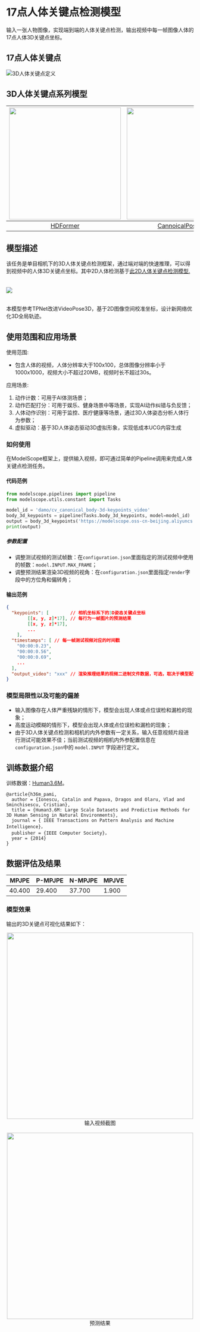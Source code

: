 # 17点人体关键点检测模型

输入一张人物图像，实现端到端的人体关键点检测，输出视频中每一帧图像人体的17点人体3D关键点坐标。

## 17点人体关键点
![3D人体关键点定义](assets/example1.png)

## 3D人体关键点系列模型

| [<img src="assets/HDFormer.jpg" width="300px">](https://modelscope.cn/models/damo/cv_hdformer_body-3d-keypoints_video/summary) |	[<img src="assets/CanonicalPose3D.jpg" width="300px">](https://modelscope.cn/models/damo/cv_canonical_body-3d-keypoints_video/summary)  |
 |:--:|:--:|
| [HDFormer](https://modelscope.cn/models/damo/cv_hdformer_body-3d-keypoints_video/summary) |	 [CannoicalPose3D](https://modelscope.cn/models/damo/cv_canonical_body-3d-keypoints_video/summary) 	 |

## 模型描述
该任务是单目相机下的3D人体关键点检测框架，通过端对端的快速推理，可以得到视频中的人体3D关键点坐标。其中2D人体检测基于[此2D人体关键点检测模型.](https://modelscope.cn/#/models/damo/cv_hrnetv2w32_body-2d-keypoints_image/summary)
</br>
</br>
</br>
![](./assets/CanonicalPose3D.jpg)
</br>
</br>

本模型参考TPNet改进VideoPose3D，基于2D图像空间校准坐标，设计新网络优化3D全局轨迹。

## 使用范围和应用场景
使用范围:
- 包含人体的视频，人体分辨率大于100x100，总体图像分辨率小于1000x1000，视频大小不超过20MB，视频时长不超过30s。

应用场景:
1. 动作计数：可用于AI体测场景；
2. 动作匹配打分：可用于娱乐、健身场景中等场景，实现AI动作纠错与负反馈；
3. 人体动作识别：可用于监控、医疗健康等场景，通过3D人体姿态分析人体行为参数；
4. 虚拟驱动：基于3D人体姿态驱动3D虚拟形象，实现低成本UCG内容生成

### 如何使用

在ModelScope框架上，提供输入视频，即可通过简单的Pipeline调用来完成人体关键点检测任务。

#### 代码范例
```python
from modelscope.pipelines import pipeline
from modelscope.utils.constant import Tasks

model_id = 'damo/cv_canonical_body-3d-keypoints_video'
body_3d_keypoints = pipeline(Tasks.body_3d_keypoints, model=model_id)
output = body_3d_keypoints('https://modelscope.oss-cn-beijing.aliyuncs.com/test/videos/Walking.54138969.mp4')
print(output)
```

##### 参数配置
- 调整测试视频的测试帧数：在`configuration.json`里面指定的测试视频中使用的帧数：`model.INPUT.MAX_FRAME`；
- 调整预测结果渲染3D视频的视角：在`configuration.json`里面指定`render`字段中的方位角和偏转角；
#### 输出范例
```json
{
  "keypoints": [		// 相机坐标系下的3D姿态关键点坐标
    	[[x, y, z]*17],	// 每行为一帧图片的预测结果
    	[[x, y, z]*17],
    	...
    ],
  "timestamps": [ // 每一帧测试视频对应的时间戳
    "00:00:0.23",
    "00:00:0.56",
    "00:00:0.69",
    ...
  ],
  "output_video": "xxx" // 渲染推理结果的视频二进制文件数据，可选，取决于模型配置文件中是否配置"render"字段。
}
```

### 模型局限性以及可能的偏差

- 输入图像存在人体严重残缺的情形下，模型会出现人体或点位误检和漏检的现象；
- 高度运动模糊的情形下，模型会出现人体或点位误检和漏检的现象；
- 由于3D人体关键点检测和相机的内外参数有一定关系，输入任意视频片段进行测试可能效果不佳；当前测试视频的相机内外参配置信息在`configuration.json`中的 `model.INPUT` 字段进行定义。



## 训练数据介绍
训练数据：[Human3.6M](http://vision.imar.ro/human3.6m)。
```
@article{h36m_pami,
  author = {Ionescu, Catalin and Papava, Dragos and Olaru, Vlad and Sminchisescu, Cristian},
  title = {Human3.6M: Large Scale Datasets and Predictive Methods for 3D Human Sensing in Natural Environments},
  journal = { IEEE Transactions on Pattern Analysis and Machine Intelligence}，
  publisher = {IEEE Computer Society}，
  year = {2014}
}

```

## 数据评估及结果

| MPJPE |	 P-MPJPE |	 N-MPJPE |	 MPJVE |
 |---|---|---|---|
| 40.400 |	 29.400 	 |37.700 |	 1.900 |

### 模型效果
输出的3D关键点可视化结果如下：

<div align="center">
  <img src="assets/frame1.jpg" width="500" />
  <center>输入视频截图</center>
  </br>
  <img src="assets/result.png" width="500" />
  <center>预测结果</center>
</div>
